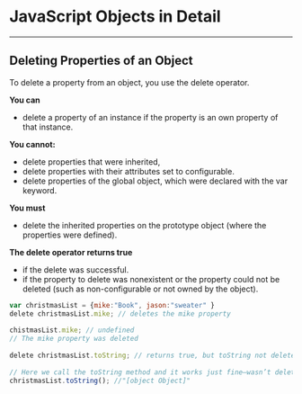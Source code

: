 # JavaScript Objects in Detail
------------------------------

## Deleting Properties of an Object
To delete a property from an object, you use the delete operator. 

**You can**
  * delete a property of an instance if the property is an own property of that instance.

**You cannot:**
  * delete properties that were inherited, 
  * delete properties with their attributes set to configurable.
  * delete properties of the global object, which were declared with the var keyword.
  
**You must** 
  * delete the inherited properties on the prototype object (where the properties were defined). 

**The delete operator returns true**
  * if the delete was successful. 
  * if the property to delete was nonexistent or the property could not be deleted (such as non-configurable or not owned by the object).

```javascript
var christmasList = {mike:"Book", jason:"sweater" }
​delete christmasList.mike; // deletes the mike property​
​
chistmasList.mike; // undefined
​// The mike property was deleted​
​
​delete christmasList.toString; // returns true, but toString not deleted because it is an inherited method​
​
​// Here we call the toString method and it works just fine—wasn’t deleted ​
christmasList.toString(); //"[object Object]"​
```
